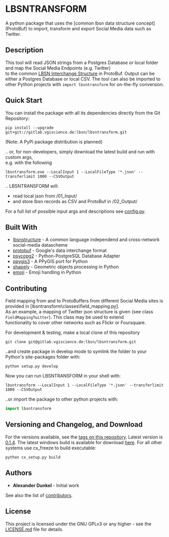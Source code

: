 # LBSNTRANSFORM

A python package that uses the [common lbsn data structure concept] (ProtoBuf) to import, transform and export Social Media data such as Twitter.

## Description

This tool will read JSON strings from a Postgres Database or local folder and map the Social Media Endpoints (e.g. Twitter)  
to the common [LBSN Interchange Structure](https://gitlab.vgiscience.de/lbsn/concept) in ProtoBuf. Output can be either a Postgres Database or local CSV.
The tool can also be imported to other Python projects with `import lbsntransform` for on-the-fly conversion.

## Quick Start

You can install the package with all its dependencies directly from the Git Repository:
```shell
pip install --upgrade git+git://gitlab.vgiscience.de:lbsn/lbsntransform.git
```

(Note: A PyPi package distribution is planned)

.. or, for non-developers, simply download the latest build and run with custom args,  
e.g. with the following

```shell
lbsntransform.exe --LocalInput 1 --LocalFileType '*.json' --transferlimit 1000 --CSVOutput
```

.. LBSNTRANSFORM will: 
- read local json from /01_Input/  
- and store lbsn records as CSV and ProtoBuf in /02_Output/  

For a full list of possible input args and descriptions see [config.py](/lbsntransform/configconfig.py).

## Built With

* [lbsnstructure](https://gitlab.vgiscience.de/lbsn/concept) - A common language independend and cross-network social-media datascheme
* [protobuf](https://github.com/google/protobuf) - Google's data interchange format
* [psycopg2](https://github.com/psycopg/psycopg2) - Python-PostgreSQL Database Adapter
* [ppygis3](https://github.com/AlexImmer/ppygis3) - A PPyGIS port for Python
* [shapely](https://github.com/Toblerity/Shapely) - Geometric objects processing in Python
* [emoji](https://github.com/carpedm20/emoji/) - Emoji handling in Python

## Contributing

Field mapping from and to ProtoBuffers from different Social Media sites is provided in [lbsntransform\classes\field_mapping.py].  
As an example, a mapping of Twitter json structure is given (see class `FieldMappingTwitter`). This class may be used to extend  
functionality to cover other networks such as Flickr or Foursquare.  

For development & testing, make a local clone of this repository  
```shell
git clone git@gitlab.vgiscience.de:lbsn/lbsntransform.git
```
..and create package in develop mode to symlink the folder to your  
Python's site-packages folder with:  
```shell
python setup.py develop
```

Now you can run LBSNTRANSFORM in your shell with:  
```shell
lbsntransform --LocalInput 1 --LocalFileType '*.json' --transferlimit 1000 --CSVOutput
```

..or import the package to other python projects with:  
```python
import lbsntransform
```

## Versioning and Changelog, and Download

For the versions available, see the [tags on this repository](../tags). 
Latest version is [0.1.4](../tags/v0.1.4). The latest windows build is available for download [here](https://cloudstore.zih.tu-dresden.de/index.php/s/MqtlCyqLbxmnnxr/download).
For all other systems use cx_freeze to build executable:
```shell
python cx_setup.py build
```

## Authors

* **Alexander Dunkel** - Initial work

See also the list of [contributors](../contributors).  

## License

This project is licensed under the GNU GPLv3 or any higher - see the [LICENSE.md](LICENSE.md) file for details.
